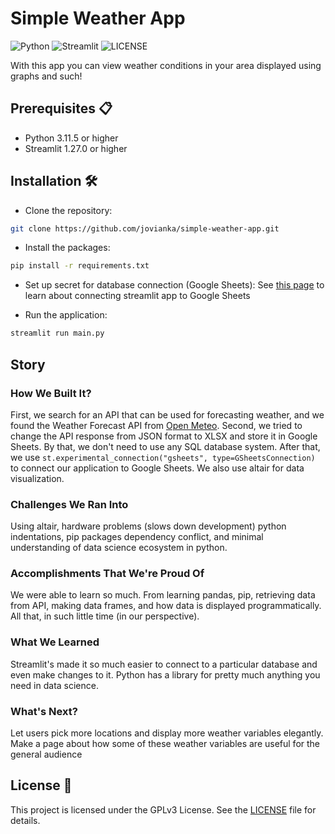# Simple Weather App

![Python](https://img.shields.io/badge/Python-FFD43B?style=for-the-badge&logo=python&logoColor=blue)
![Streamlit](https://img.shields.io/badge/Streamlit-FF4B4B?style=for-the-badge&logo=Streamlit&logoColor=white)
![LICENSE](https://img.shields.io/github/license/jovianka/simple-weather-app?style=for-the-badge)

With this app you can view weather conditions in your area displayed using graphs and such!

## Prerequisites 📋

- Python 3.11.5 or higher
- Streamlit 1.27.0 or higher

## Installation 🛠

- Clone the repository:

```bash
git clone https://github.com/jovianka/simple-weather-app.git
```

- Install the packages:

```bash
pip install -r requirements.txt
```

- Set up secret for database connection (Google Sheets):
See [this page](https://github.com/streamlit/gsheets-connection/tree/main#service-account--crud-example) to learn about connecting streamlit app to Google Sheets

- Run the application:

```bash
streamlit run main.py
```

## Story
### How We Built It?
First, we search for an API that can be used for forecasting weather, and we found the Weather Forecast API from [Open Meteo](https://open-meteo.com). Second, we tried to change the API response from JSON format to XLSX and store it in Google Sheets. By that, we don't need to use any SQL database system. After that, we use `st.experimental_connection("gsheets", type=GSheetsConnection)` to connect our application to Google Sheets. We also use altair for data visualization.

### Challenges We Ran Into
Using altair, hardware problems (slows down development) python indentations, pip packages dependency conflict, and minimal understanding of data science ecosystem in python.

### Accomplishments That We're Proud Of
We were able to learn so much. From learning pandas, pip, retrieving data from API, making data frames, and how data is displayed programmatically. All that, in such little time (in our perspective).

### What We Learned
Streamlit's made it so much easier to connect to a particular database and even make changes to it. Python has a library for pretty much anything you need in data science.

### What's Next?
Let users pick more locations and display more weather variables elegantly. Make a page about how some of these weather variables are useful for the general audience

## License 📝

This project is licensed under the GPLv3 License. See the [LICENSE](LICENSE) file for details.
